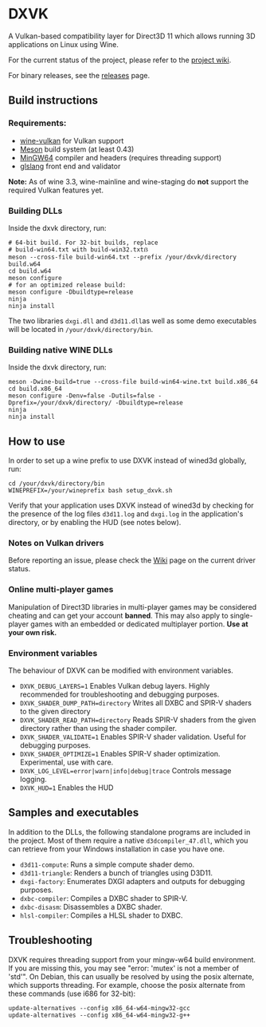 # DXVK

A Vulkan-based compatibility layer for Direct3D 11 which allows running 3D applications on Linux using Wine.

For the current status of the project, please refer to the [project wiki](https://github.com/doitsujin/dxvk/wiki).

For binary releases, see the [releases](https://github.com/doitsujin/dxvk/releases) page.

## Build instructions

### Requirements:
- [wine-vulkan](https://github.com/roderickc/wine-vulkan) for Vulkan support
- [Meson](http://mesonbuild.com/) build system (at least 0.43)
- [MinGW64](http://mingw-w64.org/) compiler and headers (requires threading support)
- [glslang](https://github.com/KhronosGroup/glslang) front end and validator

**Note:** As of wine 3.3, wine-mainline and wine-staging do **not** support the required Vulkan features yet.

### Building DLLs
Inside the dxvk directory, run:
```
# 64-bit build. For 32-bit builds, replace
# build-win64.txt with build-win32.txtẞ
meson --cross-file build-win64.txt --prefix /your/dxvk/directory build.w64
cd build.w64
meson configure 
# for an optimized release build:
meson configure -Dbuildtype=release
ninja
ninja install
```

The two libraries `dxgi.dll` and `d3d11.dll`as well as some demo executables will be located in `/your/dxvk/directory/bin`.

### Building native WINE DLLs
Inside the dxvk directory, run:
```
meson -Dwine-build=true --cross-file build-win64-wine.txt build.x86_64
cd build.x86_64
meson configure -Denv=false -Dutils=false -Dprefix=/your/dxvk/directory/ -Dbuildtype=release
ninja
ninja install
```
## How to use
In order to set up a wine prefix to use DXVK instead of wined3d globally, run:
```
cd /your/dxvk/directory/bin
WINEPREFIX=/your/wineprefix bash setup_dxvk.sh
```

Verify that your application uses DXVK instead of wined3d by checking for the presence of the log files `d3d11.log` and `dxgi.log` in the application's directory, or by enabling the HUD (see notes below).

### Notes on Vulkan drivers
Before reporting an issue, please check the [Wiki](https://github.com/doitsujin/dxvk/wiki/Driver-support) page on the current driver status.

### Online multi-player games
Manipulation of Direct3D libraries in multi-player games may be considered cheating and can get your account **banned**. This may also apply to single-player games with an embedded or dedicated multiplayer portion. **Use at your own risk.**

### Environment variables
The behaviour of DXVK can be modified with environment variables.

- `DXVK_DEBUG_LAYERS=1` Enables Vulkan debug layers. Highly recommended for troubleshooting and debugging purposes.
- `DXVK_SHADER_DUMP_PATH=directory` Writes all DXBC and SPIR-V shaders to the given directory
- `DXVK_SHADER_READ_PATH=directory` Reads SPIR-V shaders from the given directory rather than using the shader compiler.
- `DXVK_SHADER_VALIDATE=1` Enables SPIR-V shader validation. Useful for debugging purposes.
- `DXVK_SHADER_OPTIMIZE=1` Enables SPIR-V shader optimization. Experimental, use with care.
- `DXVK_LOG_LEVEL=error|warn|info|debug|trace` Controls message logging.
- `DXVK_HUD=1` Enables the HUD

## Samples and executables
In addition to the DLLs, the following standalone programs are included in the project.
Most of them require a native `d3dcompiler_47.dll`, which you can retrieve from your
Windows installation in case you have one.

- `d3d11-compute`: Runs a simple compute shader demo.
- `d3d11-triangle`: Renders a bunch of triangles using D3D11.
- `dxgi-factory`: Enumerates DXGI adapters and outputs for debugging purposes.
- `dxbc-compiler`: Compiles a DXBC shader to SPIR-V.
- `dxbc-disasm`: Disassembles a DXBC shader.
- `hlsl-compiler`: Compiles a HLSL shader to DXBC.

## Troubleshooting
DXVK requires threading support from your mingw-w64 build environment. If you
are missing this, you may see "error: 'mutex' is not a member of 'std'". On
Debian, this can usually be resolved by using the posix alternate, which
supports threading. For example, choose the posix alternate from these
commands (use i686 for 32-bit):
```
update-alternatives --config x86_64-w64-mingw32-gcc
update-alternatives --config x86_64-w64-mingw32-g++
```
